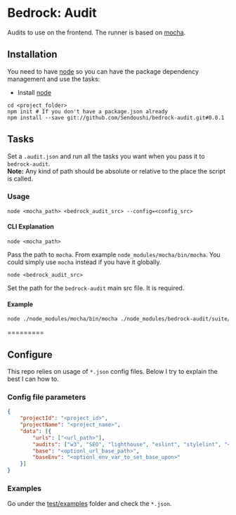# Bedrock: Audit

Audits to use on the frontend.
The runner is based on [mocha](https://mochajs.org/).

## Installation
You need to have [node](http://nodejs.org) so you can have the package dependency management and use the tasks:
- Install [node](http://nodejs.org)

```
cd <project_folder>
npm init # If you don't have a package.json already
npm install --save git://github.com/Sendoushi/bedrock-audit.git#0.0.1
```

## Tasks

Set a `.audit.json` and run all the tasks you want when you pass it to `bedrock-audit`.<br>
**Note:** Any kind of path should be absolute or relative to the place the script is called.

### Usage

```
node <mocha_path> <bedrock_audit_src> --config=<config_src>
```

#### CLI Explanation
```
node <mocha_path>
```
Pass the path to `mocha`. From example `node_modules/mocha/bin/mocha`. You could simply use `mocha` instead if you have it globally.

```
node <bedrock_audit_src>
```
Set the path for the `bedrock-audit` main src file. It is required.

#### Example

```sh
node ./node_modules/mocha/bin/mocha ./node_modules/bedrock-audit/suite/audit.js --config=".audit.json"
```

=========

## Configure

This repo relies on usage of `*.json` config files. Below I try to explain the best I can how to.

### Config file parameters
```json
{
    "projectId": "<project_id>",
    "projectName": "<project_name>",
    "data": [{
        "urls": ["<url_path>"],
        "audits": ["w3", "SEO", "lighthouse", "eslint", "stylelint", "<path_to_custom>"],
        "base": "<optionl_url_base_path>",
        "baseEnv": "<optionl_env_var_to_set_base_upon>"
    }]
}
```

### Examples
Go under the [test/examples](test/examples) folder and check the `*.json`.
